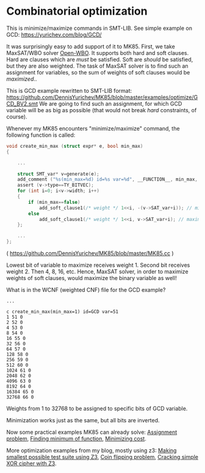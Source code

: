 # Combinatorial optimization

This is minimize/maximize commands in SMT-LIB.
See simple example on GCD: https://yurichev.com/blog/GCD/

It was surprisingly easy to add support of it to MK85.
First, we take MaxSAT/WBO solver [Open-WBO](http://sat.inesc-id.pt/open-wbo/).
It supports both hard and soft clauses.
Hard are clauses which are *must* be satisfied.
Soft are *should* be satisfied, but they are also weighted.
The task of MaxSAT solver is to find such an assignment for variables, so the sum of weights of soft clauses would be
*maximized*..

This is GCD example rewritten to SMT-LIB format: https://github.com/DennisYurichev/MK85/blob/master/examples/optimize/GCD_BV2.smt
We are going to find such an assignment, for which GCD variable will be as big as possible (that would not break *hard* constraints, of course).

Whenever my MK85 encounters "minimize/maximize" command, the following function is called:

```c
void create_min_max (struct expr* e, bool min_max)
{

	...

	struct SMT_var* v=generate(e);
	add_comment ("%s(min_max=%d) id=%s var=%d", __FUNCTION__, min_max, v->id, v->SAT_var);
	assert (v->type==TY_BITVEC);
	for (int i=0; i<v->width; i++)
	{
		if (min_max==false)
			add_soft_clause1(/* weight */ 1<<i, -(v->SAT_var+i)); // minimize
		else
			add_soft_clause1(/* weight */ 1<<i, v->SAT_var+i); // maximize
	};

	...
};
```
( https://github.com/DennisYurichev/MK85/blob/master/MK85.cc )

Lowest bit of variable to maximize receives weight 1.
Second bit receives weight 2.
Then 4, 8, 16, etc.
Hence, MaxSAT solver, in order to maximize weights of soft clauses, would maximize the binary variable as well!

What is in the WCNF (weighted CNF) file for the GCD example?

```
...

c create_min_max(min_max=1) id=GCD var=51
1 51 0
2 52 0
4 53 0
8 54 0
16 55 0
32 56 0
64 57 0
128 58 0
256 59 0
512 60 0
1024 61 0
2048 62 0
4096 63 0
8192 64 0
16384 65 0
32768 66 0
```

Weights from 1 to 32768 to be assigned to specific bits of GCD variable.

Minimization works just as the same, but all bits are inverted.

Now some practical examples MK85 can already solve:
[Assignment problem](https://github.com/DennisYurichev/MK85/blob/master/examples/optimize/assign_problem.smt),
[Finding minimum of function](https://github.com/DennisYurichev/MK85/blob/master/examples/optimize/1959_AHSME_Problem_8.smt),
[Minimizing cost](https://github.com/DennisYurichev/MK85/blob/master/examples/optimize/popsicles.smt).

More optimization examples from my blog, mostly using z3:
[Making smallest possible test suite using Z3](https://yurichev.com/blog/set_cover/),
[Coin flipping problem](https://yurichev.com/blog/coin_flip/),
[Cracking simple XOR cipher with Z3](https://yurichev.com/blog/XOR_Z3/).

